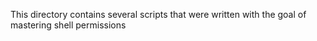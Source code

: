 This directory contains several scripts that were written with the goal of mastering shell permissions
